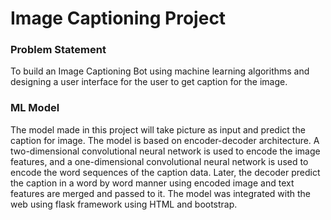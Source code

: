 # Image Captioning Project

### Problem Statement
To build an Image Captioning Bot using machine learning algorithms and designing a user interface for the user to get caption for the image.

### ML Model
The model made in this project will take picture as input and predict the caption for image. The model is based on encoder-decoder architecture. A two-dimensional convolutional neural network is used to encode the image features, and a one-dimensional convolutional neural network is used to encode the word sequences of the caption data. Later, the decoder predict the caption in a word by word manner using encoded image and text features are merged and passed to it. The model was integrated with the web using flask framework using HTML and bootstrap.

